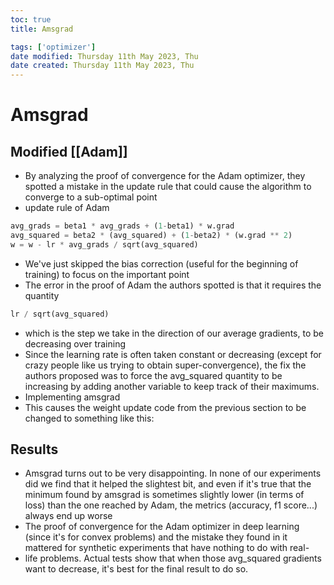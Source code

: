 ```yaml
---
toc: true
title: Amsgrad

tags: ['optimizer']
date modified: Thursday 11th May 2023, Thu
date created: Thursday 11th May 2023, Thu
---
```


# Amsgrad


## Modified [[Adam]]
- By analyzing the proof of convergence for the Adam optimizer, they spotted a mistake in the update rule that could cause the algorithm to converge to a sub-optimal point
- update rule of Adam
```python
avg_grads = beta1 * avg_grads + (1-beta1) * w.grad 
avg_squared = beta2 * (avg_squared) + (1-beta2) * (w.grad ** 2) 
w = w - lr * avg_grads / sqrt(avg_squared)
```
- We've just skipped the bias correction (useful for the beginning of training) to focus on the important point
- The error in the proof of Adam the authors spotted is that it requires the quantity
```python
lr / sqrt(avg_squared)
```
- which is the step we take in the direction of our average gradients, to be decreasing over training
- Since the learning rate is often taken constant or decreasing (except for crazy people like us trying to obtain super-convergence), the fix the authors proposed was to force the avg_squared quantity to be increasing by adding another variable to keep track of their maximums.
- Implementing amsgrad
- This causes the weight update code from the previous section to be changed to something like this:

## Results
- Amsgrad turns out to be very disappointing. In none of our experiments did we find that it helped the slightest bit, and even if it's true that the minimum found by amsgrad is sometimes slightly lower (in terms of loss) than the one reached by Adam, the metrics (accuracy, f1 score...) always end up worse
- The proof of convergence for the Adam optimizer in deep learning (since it's for convex problems) and the mistake they found in it mattered for synthetic experiments that have nothing to do with real-
- life problems. Actual tests show that when those avg_squared gradients want to decrease, it's best for the final result to do so.



